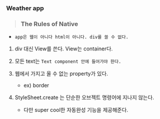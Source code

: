 ### Weather app

> ### The Rules of Native

- `app은 웹이 아니다 html이 아니다. div를 쓸 수 없다.`



1. div 대신 View를 쓴다. View는 container다.

2. 모든 text는 `Text component 안에 들어가야 한다.`

3. 웹에서 가지고 올 수 없는 property가 있다.
   
   - ex) border 

4. StyleSheet.create 는 단순한 오브젝트 명령어에 지나지 않는다.
   
   - 다만 super cool한 자동완성 기능을 제공해준다.
